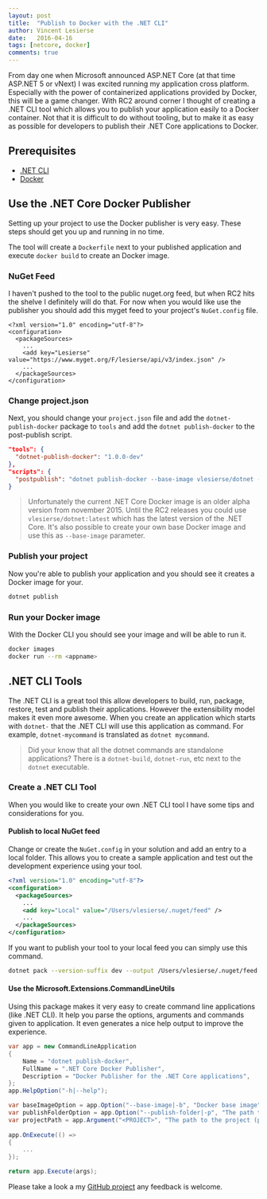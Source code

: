 ```yaml
---
layout: post
title:  "Publish to Docker with the .NET CLI"
author: Vincent Lesierse
date:   2016-04-16
tags: [netcore, docker]
comments: true
---
```

From day one when Microsoft announced ASP.NET Core (at that time ASP.NET 5 or vNext) I was excited running my application cross platform. Especially with the power of containerized applications provided by Docker, this will be a game changer.
With RC2 around corner I thought of creating a .NET CLI tool which allows you to publish your application easily to a Docker container. Not that it is difficult to do without tooling, but to make it as easy as possible for developers to publish their .NET Core applications to Docker.

## Prerequisites

- [.NET CLI](https://github.com/dotnet/cli)
- [Docker](https://docker.io) 

## Use the .NET Core Docker Publisher
Setting up your project to use the Docker publisher is very easy. These steps should get you up and running in no time.

The tool will create a `Dockerfile` next to your published application and execute `docker build` to create an Docker image.

### NuGet Feed
I haven't pushed to the tool to the public nuget.org feed, but when RC2 hits the shelve I definitely will do that.
For now when you would like use the publisher you should add this myget feed to your project's `NuGet.config` file.

~~~
<?xml version="1.0" encoding="utf-8"?>
<configuration>
  <packageSources>
    ...
    <add key="Lesierse" value="https://www.myget.org/F/lesierse/api/v3/index.json" />
    ...
  </packageSources>
</configuration>
~~~

### Change project.json
Next, you should change your `project.json` file and add the `dotnet-publish-docker` package to `tools` and add the `dotnet publish-docker` to the post-publish script.

~~~ json
"tools": {
  "dotnet-publish-docker": "1.0.0-dev"
},
"scripts": {
  "postpublish": "dotnet publish-docker --base-image vlesierse/dotnet --publish-folder %publish:OutputPath%"
}
~~~

> Unfortunately the current .NET Core Docker image is an older alpha version from november 2015. Until the RC2 releases you could use `vlesierse/dotnet:latest` which has the latest version of the .NET Core.
It's also possible to create your own base Docker image and use this as `--base-image` parameter.

### Publish your project
Now you're able to publish your application and you should see it creates a Docker image for your.  

~~~ bash
dotnet publish
~~~

### Run your Docker image
With the Docker CLI you should see your image and will be able to run it.

~~~ bash
docker images
docker run --rm <appname>
~~~

## .NET CLI Tools
The .NET CLI is a great tool this allow developers to build, run, package, restore, test and publish their applications. However the extensibility model makes it even more awesome.
When you create an application which starts with `dotnet-` that the .NET CLI will use this application as command. For example, `dotnet-mycommand` is translated as `dotnet mycommand`.

> Did your know that all the dotnet commands are standalone applications? There is a `dotnet-build`, `dotnet-run`, etc next to the `dotnet` executable.

### Create a .NET CLI Tool
When you would like to create your own .NET CLI tool I have some tips and considerations for you.

#### Publish to local NuGet feed
Change or create the `NuGet.config` in your solution and add an entry to a local folder. This allows you to create a sample application and test out the development experience using your tool.

~~~ xml
<?xml version="1.0" encoding="utf-8"?>
<configuration>
  <packageSources>
    ...
    <add key="Local" value="/Users/vlesierse/.nuget/feed" />
    ...
  </packageSources>
</configuration>
~~~

If you want to publish your tool to your local feed you can simply use this command.

~~~ bash
dotnet pack --version-suffix dev --output /Users/vlesierse/.nuget/feed
~~~

#### Use the Microsoft.Extensions.CommandLineUtils
Using this package makes it very easy to create command line applications (like .NET CLI). It help you parse the options, arguments and commands given to application. It even generates a nice help output to improve the experience.

~~~ csharp
var app = new CommandLineApplication
{
    Name = "dotnet publish-docker",
    FullName = ".NET Core Docker Publisher",
    Description = "Docker Publisher for the .NET Core applications",
};
app.HelpOption("-h|--help");

var baseImageOption = app.Option("--base-image|-b", "Docker base image", CommandOptionType.SingleValue);
var publishFolderOption = app.Option("--publish-folder|-p", "The path to the publish output folder", CommandOptionType.SingleValue);
var projectPath = app.Argument("<PROJECT>", "The path to the project (project folder or project.json) being published. If empty the current directory is used.");
            
app.OnExecute(() =>
{
    ...
});

return app.Execute(args);
~~~

Please take a look a my [GitHub project](https://github.com/vlesierse/dotnet-publish-docker) any feedback is welcome.